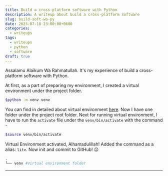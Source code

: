 ```yaml
---
title: Build a cross-platform software with Python
description: A writeup about build a cross-platform software
slug: build-soft-wo-py
date: 2023-07-18 23:00:00+0600
categories:
  - writeups
tags:
  - writeups
  - python
  - software
draft: true
---
```


Assalamu Alaikum Wa Rahmatullah. It's my experience of build a cross-platform software with Python.

At first, as a part of preparing my environment, I created a virtual environment under the project folder.

```bash
$python -m venv venv
```

You can find in detailed about virtual environment [here][1]. Now I have one folder under the project root folder. Next for running virtual environment, I have to run the `activate` file under the `venv/bin/activate` with the command -

```bash
$source venv/bin/activate
```

Virtual Environment activated, Alhamadulillah! Added the command as a alias: `litv`. Now init and commit to GitHub! 😉



```bash
.
└── venv #virtual environment folder
```

---

[1]: https://docs.python.org/3/library/venv.html
